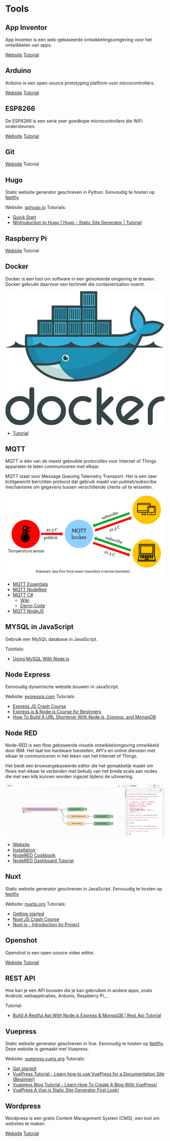 <!-- markdownlint-disable MD013 -->
# Tools

## App Inventor

App Inventor is een web-gebaseerde ontwikkelingsomgeving voor het ontwikkelen van apps.

[Website](http://appinventor.mit.edu/)
[Tutorial](https://www.youtube.com/watch?v=Vdo8UdkgDD8)

## Arduino

Arduino is een open-source prototyping platform voor microcontrollers.

[Website](https://www.arduino.cc/)
[Tutorial](https://www.youtube.com/watch?v=fJWR7dBuc18)

## ESP8266

De ESP8266 is een serie zeer goedkope microcontrollers die WiFi ondersteunen.

[Website](http://esp8266.net/)
[Tutorial](https://www.youtube.com/watch?v=Ao5XcORsYxA)

## Git

[Website](https://git-scm.com/)
Tutorial

## Hugo

Static website generator geschreven in Python. Eenvoudig te hosten op
[Netlfiy](https://netlify.com)

Website: [gohugo.io](https://gohugo.io/)
Tutorials:

* [Quick Start](https://gohugo.io/getting-started/quick-start/)
* [NIntroduction to Hugo | Hugo - Static Site Generator | Tutorial](https://www.youtube.com/watch?v=qtIqKaDlqXo&list=PLLAZ4kZ9dFpOnyRlyS-liKL5ReHDcj4G3)

## Raspberry Pi

[Website](https://www.raspberrypi.org/)
Tutorial

## Docker

Docker is een tool om software in een geisoleerde omgeving te draaien. Docker gebruikt daarvoor een techniek die containerization noemt.

![Docker](./img/docker.jpg)

* [Tutorial](http://vives.gitbook.io/docker)

## MQTT

MQTT is één van de meest gebruikte protocollen voor Internet of Things apparaten te laten communiceren met elkaar.

MQTT staat voor Message Queuing Telemetry Transport. Het is een zeer lichtgewicht berichten protocol dat gebruik maakt van publish/subscribe mechanisme om gegevens tussen verschillende clients uit te wisselen.

![MQTT](./img/mqtt.png)

* [MQTT Essentials](https://www.hivemq.com/mqtt-essentials/)
* [MQTT NodeRed](https://www.youtube.com/watch?v=amA5OaXXCJo)
* [MQTT C#](https://github.com/chkr1011/MQTTnet)
  * [Wiki](https://github.com/chkr1011/MQTTnet/wiki)
  * [Demo Code](git@github.com:BioBoost/DotNetMQTTDemo.git)
* [MQTT NodeJS](https://blog.risingstack.com/getting-started-with-nodejs-and-mqtt/)

## MYSQL in JavaScript

Gebruik een MySQL database in JavaScript.

Tutotials:

* [Using MySQL With Node.js](https://www.youtube.com/watch?v=EN6Dx22cPRI)

## Node Express

Eenvoudig dynamische website bouwen in JavaScript.

Website: [expressjs.com](https://expressjs.com/)
Tutorials:

* [Express JS Crash Course](https://www.youtube.com/watch?v=L72fhGm1tfE)
* [Express.js & Node.js Course for Beginners](https://www.youtube.com/watch?v=G8uL0lFFoN0)
* [How To Build A URL Shortener With Node.js, Express, and MongoDB](https://www.youtube.com/watch?v=SLpUKAGnm-g)

## Node RED

Node-RED is een flow gebaseerde visuele ontwikkelomgeving ontwikkeld door IBM. Het laat toe hardware toestellen, API's en online diensten met elkaar te communiceren in het teken van het Internet of Things.

Het biedt een browsergebaseerde editor die het gemakkelijk maakt om flows met elkaar te verbinden met behulp van het brede scala aan nodes die met een klik kunnen worden ingezet tijdens de uitvoering.

![NodeRED Flow](./img/flow-nodered.png)

* [Website](https://nodered.org/)
* [Installation](https://nodered.org/docs/getting-started/local)
* [NodeRED Cookbook](https://cookbook.nodered.org/)
* [NodeRED Dashboard Tutorial](https://youtu.be/X8ustpkAJ-U?t=105)

## Nuxt

Static website generator geschreven in JavaScript. Eenvoudig te hosten op
[Netlfiy](https://netlify.com)

Website: [nuxtjs.org](https://nuxtjs.org/)
Tutorials:

* [Getting started](https://nuxtjs.org/guide/installation)
* [Nuxt JS Crash Course](https://www.youtube.com/watch?v=ltzlhAxJr74)
* [Nuxt.js - Introduction by Project](https://www.youtube.com/watch?v=nteDXuqBfn0)

## Openshot

Openshot is een open-source video editor.

[Website](https://www.openshot.org/)
[Tutorial](https://www.youtube.com/watch?v=l_r12b99TIg)

## REST API

Hoe kan je een API bouwen die je kan gebruiken in andere apps, zoals Android, webapplicaties,
Arduino, Raspberry Pi,...

Tutorial:

* [Build A Restful Api With Node.js Express & MongoDB | Rest Api Tutorial](https://www.youtube.com/watch?v=vjf774RKrLc)

## Vuepress

Static website generator geschreven in Vue. Eenvoudig te hosten op
[Netlfiy](https://netlify.com). Deze website is gemaakt met Vuepress.

Website: [vuepress.vuejs.org](https://vuepress.vuejs.org/)
Tutorials:

* [Get started](https://vuepress.vuejs.org/guide/)
* [VuePress Tutorial - Learn how to use VuePress for a Documentation Site (Beginner)](https://www.youtube.com/watch?v=5Kqyhu_eIcw&t)
* [Vuepress Blog Tutorial - Learn How To Create A Blog With VuePress!](https://www.youtube.com/watch?v=UrWeoEMt7z8)
* [VuePress A Vue.js Static Site Generator First Look!](https://www.youtube.com/watch?v=XoReHBlSXqI)

## Wordpress

Wordpress is een gratis Content Management System (CMS), een tool om websites te maken.

[Website](https://wordpress.com/)
[Tutorial](https://www.youtube.com/watch?v=8OBfr46Y0cQ)
